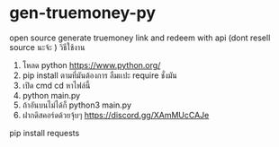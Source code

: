 # gen-truemoney-py
open source generate truemoney link and redeem with api (dont resell  source นะจ้ะ )
วิธีใช้งาน
1. โหลด python https://www.python.org/
2. pip install ตามที่มันต้องการ ลืมเเปะ require ชั่งมัน
3. เปิด cmd  cd หาไฟล์นี้
4. python main.py 
5. ถ้าอันบนไม่ได้ก็ python3 main.py
6. ฝากดิสคอร์ดด้วยจุ้บๆ https://discord.gg/XAmMUcCAJe


pip install requests
